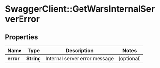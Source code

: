 # SwaggerClient::GetWarsInternalServerError

## Properties
Name | Type | Description | Notes
------------ | ------------- | ------------- | -------------
**error** | **String** | Internal server error message | [optional] 


